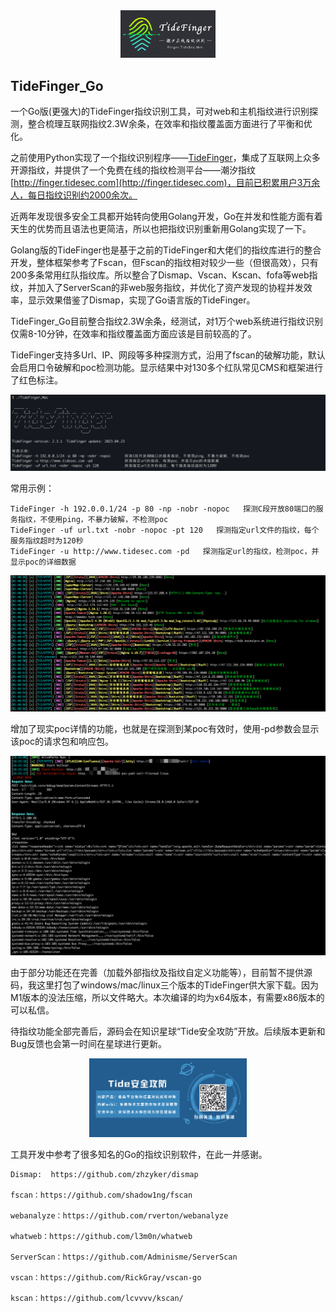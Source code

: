 <div align=center><img src=images/logo.png width=30% ></div>

## TideFinger_Go

一个Go版(更强大)的TideFinger指纹识别工具，可对web和主机指纹进行识别探测，整合梳理互联网指纹2.3W余条，在效率和指纹覆盖面方面进行了平衡和优化。

之前使用Python实现了一个指纹识别程序——[TideFinger](https://github.com/TideSec/TideFinger)，集成了互联网上众多开源指纹，并提供了一个免费在线的指纹检测平台——潮汐指纹[http://finger.tidesec.com](http://finger.tidesec.com)，目前已积累用户3万余人，每日指纹识别约2000余次。

近两年发现很多安全工具都开始转向使用Golang开发，Go在并发和性能方面有着天生的优势而且语法也更简洁，所以也把指纹识别重新用Golang实现了一下。

Golang版的TideFinger也是基于之前的TideFinger和大佬们的指纹库进行的整合开发，整体框架参考了Fscan，但Fscan的指纹相对较少一些（但很高效），只有200多条常用红队指纹库。所以整合了Dismap、Vscan、Kscan、fofa等web指纹，并加入了ServerScan的非web服务指纹，并优化了资产发现的协程并发效率，显示效果借鉴了Dismap，实现了Go语言版的TideFinger。

TideFinger_Go目前整合指纹2.3W余条，经测试，对1万个web系统进行指纹识别仅需8-10分钟，在效率和指纹覆盖面方面应该是目前较高的了。

TideFinger支持多Url、IP、网段等多种探测方式，沿用了fscan的破解功能，默认会启用口令破解和poc检测功能。显示结果中对130多个红队常见CMS和框架进行了红色标注。

<img src=images/001.png >

常用示例：
```
TideFinger -h 192.0.0.1/24 -p 80 -np -nobr -nopoc   探测C段开放80端口的服务指纹，不使用ping，不暴力破解，不检测poc
TideFinger -uf url.txt -nobr -nopoc -pt 120   探测指定url文件的指纹，每个服务指纹超时为120秒
TideFinger -u http://www.tidesec.com -pd   探测指定url的指纹，检测poc，并显示poc的详细数据
```

<img src=images/002.png >

增加了现实poc详情的功能，也就是在探测到某poc有效时，使用-pd参数会显示该poc的请求包和响应包。

<img src=images/003.png >

由于部分功能还在完善（加载外部指纹及指纹自定义功能等），目前暂不提供源码，我这里打包了windows/mac/linux三个版本的TideFinger供大家下载。因为M1版本的没法压缩，所以文件略大。本次编译的均为x64版本，有需要x86版本的可以私信。

待指纹功能全部完善后，源码会在知识星球“Tide安全攻防”开放。后续版本更新和Bug反馈也会第一时间在星球进行更新。

<div align=center><img src=images/zsxq.png width=50% ></div>


工具开发中参考了很多知名的Go的指纹识别软件，在此一并感谢。

```
Dismap:  https://github.com/zhzyker/dismap

fscan：https://github.com/shadow1ng/fscan

webanalyze：https://github.com/rverton/webanalyze

whatweb：https://github.com/l3m0n/whatweb

ServerScan：https://github.com/Adminisme/ServerScan

vscan：https://github.com/RickGray/vscan-go

kscan：https://github.com/lcvvvv/kscan/
```

